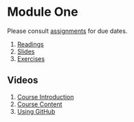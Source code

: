 # Module One
Please consult [assignments](./references/assignments.md) for due dates. 
1. [Readings](./readings)
2. [Slides](./slides)
3. [Exercises](./exercises)

## Videos
1. [Course Introduction](https://vimeo.com/451529678)
2. [Course Content](https://vimeo.com/451581207)
3. [Using GitHub]()
